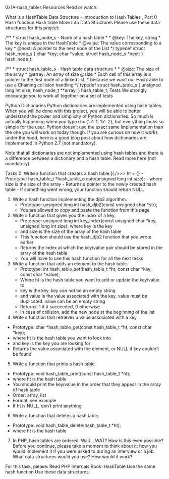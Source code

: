 0x1A-hash_tables
Resources
Read or watch:

What is a HashTable Data Structure - Introduction to Hash Tables , Part 0
Hash function
Hash table
More Info
Data Structures
Please use these data structures for this project:

  /**
    * struct hash_node_s - Node of a hash table
    *
    * @key: The key, string
    * The key is unique in the HashTable
    * @value: The value corresponding to a key
    * @next: A pointer to the next node of the List
  */
  typedef struct hash_node_s
    {
             char *key;
             char *value;
             struct hash_node_s *next;
     } hash_node_t;

  /**
    * struct hash_table_s - Hash table data structure
    *
    * @size: The size of the array
    * @array: An array of size @size
    * Each cell of this array is a pointer to the first node of a linked list,
    * because we want our HashTable to use a Chaining collision handling
  */
    typedef struct hash_table_s
      {
            unsigned long int size;
            hash_node_t **array;
      } hash_table_t;
Tests
We strongly encourage you to work all together on a set of tests

Python Dictionaries
Python dictionaries are implemented using hash tables. When you will be done with this project, you will be able to better understand the power and simplicity of Python dictionaries. So much is actually happening when you type d = {'a': 1, 'b': 2}, but everything looks so simple for the user. Python doesn’t use the exact same implementation than the one you will work on today though. If you are curious on how it works under the hood, here is a good blog post about how dictionaries are implemented in Python 2.7 (not mandatory).

Note that all dictionaries are not implemented using hash tables and there is a difference between a dictionary and a hash table. Read more here (not mandatory).

Tasks
0. Write a function that creates a hash table.](./>>> ht = {}
    - Prototype: hash_table_t *hash_table_create(unsigned long int size);
    - where size is the size of the array
    - Returns a pointer to the newly created hash table
    - If something went wrong, your function should return NULL
1. Write a hash function implementing the djb2 algorithm.
    - Prototype: unsigned long int hash_djb2(const unsigned char *str);
    - You are allowed to copy and paste the function from this page
2. Write a function that gives you the index of a key.
   -  Prototype: unsigned long int key_index(const unsigned char *key, unsigned long int size);
    where key is the key
    - and size is the size of the array of the hash table
    - This function should use the hash_djb2 function that you wrote earlier
    - Returns the index at which the key/value pair should be stored in the array of the hash table
    - You will have to use this hash function for all the next tasks
3. Write a function that adds an element to the hash table.
   -  Prototype: int hash_table_set(hash_table_t *ht, const char *key, const char *value);
   -  Where ht is the hash table you want to add or update the key/value to
   - key is the key. key can not be an empty string
   - and value is the value associated with the key. value must be duplicated. value can be an empty string
   - Returns: 1 if it succeeded, 0 otherwise
   - In case of collision, add the new node at the beginning of the list
4. Write a function that retrieves a value associated with a key.
  - Prototype: char *hash_table_get(const hash_table_t *ht, const char *key);
  - where ht is the hash table you want to look into
  - and key is the key you are looking for
  - Returns the value associated with the element, or NULL if key couldn’t be found
5. Write a function that prints a hash table.
  - Prototype: void hash_table_print(const hash_table_t *ht);
  - where ht is the hash table
  - You should print the key/value in the order that they appear in the array of hash table
  - Order: array, list
  - Format: see example
  - If ht is NULL, don’t print anything
6. Write a function that deletes a hash table.
  - Prototype: void hash_table_delete(hash_table_t *ht);
  - where ht is the hash table
7. In PHP, hash tables are ordered. Wait… WAT? How is this even possible?
Before you continue, please take a moment to think about it: how you would implement it if you were asked to during an interview or a job. What data structures would you use? How would it work?

For this task, please:
Read PHP Internals Book: HashTable
Use the same hash function
Use these data structures:

